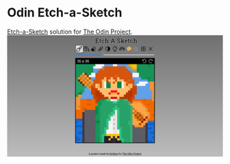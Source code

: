 # Odin Etch-a-Sketch
[Etch-a-Sketch](https://www.theodinproject.com/lessons/foundations-etch-a-sketch) solution for [The Odin Project](https://www.theodinproject.com).
![Young Kvothe Exemple](./assets/exemple.png)
